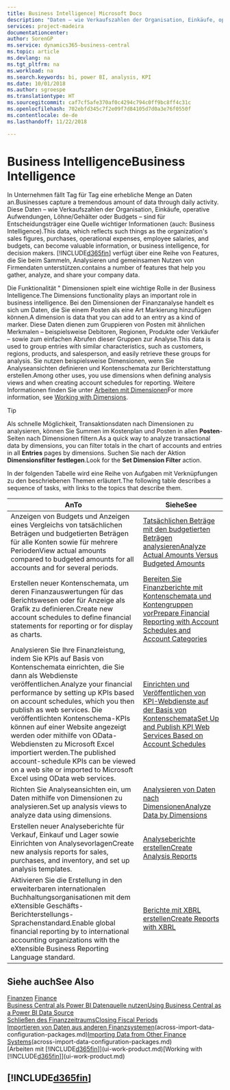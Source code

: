 ```yaml
---
title: Business Intelligence| Microsoft Docs
description: "Daten – wie Verkaufszahlen der Organisation, Einkäufe, operative Aufwendungen, Löhne/Gehälter oder Budgets analysieren und erfassen, die für Entscheidungsträger eine Quelle wichtiger Informationen sind."
services: project-madeira
documentationcenter: 
author: SorenGP
ms.service: dynamics365-business-central
ms.topic: article
ms.devlang: na
ms.tgt_pltfrm: na
ms.workload: na
ms.search.keywords: bi, power BI, analysis, KPI
ms.date: 10/01/2018
ms.author: sgroespe
ms.translationtype: HT
ms.sourcegitcommit: caf7cf5afe370af0c4294c794c0ff9bc8ff4c31c
ms.openlocfilehash: 702ebfd345c7f2e09f7d84105d7d0a3e76f0550f
ms.contentlocale: de-de
ms.lasthandoff: 11/22/2018

---
```

# <a name="business-intelligence"></a><span data-ttu-id="3199e-103">Business Intelligence</span><span class="sxs-lookup"><span data-stu-id="3199e-103">Business Intelligence</span></span>
<span data-ttu-id="3199e-104">In Unternehmen fällt Tag für Tag eine erhebliche Menge an Daten an.</span><span class="sxs-lookup"><span data-stu-id="3199e-104">Businesses capture a tremendous amount of data through daily activity.</span></span> <span data-ttu-id="3199e-105">Diese Daten – wie Verkaufszahlen der Organisation, Einkäufe, operative Aufwendungen, Löhne/Gehälter oder Budgets – sind für Entscheidungsträger eine Quelle wichtiger Informationen (auch: Business Intelligence).</span><span class="sxs-lookup"><span data-stu-id="3199e-105">This data, which reflects such things as the organization's sales figures, purchases, operational expenses, employee salaries, and budgets, can become valuable information, or business intelligence, for decision makers.</span></span> [!INCLUDE[d365fin](includes/d365fin_md.md)] <span data-ttu-id="3199e-106">verfügt über eine Reihe von Features, die Sie beim Sammeln, Analysieren und gemeinsamen Nutzen von Firmendaten unterstützen.</span><span class="sxs-lookup"><span data-stu-id="3199e-106">contains a number of features that help you gather, analyze, and share your company data.</span></span>

<span data-ttu-id="3199e-107">Die Funktionalität " Dimensionen spielt eine wichtige Rolle in der Business Intelligence.</span><span class="sxs-lookup"><span data-stu-id="3199e-107">The Dimensions functionality plays an important role in business intelligence.</span></span> <span data-ttu-id="3199e-108">Bei den Dimensionen der Finanzanalyse handelt es sich um Daten, die Sie einem Posten als eine Art Markierung hinzufügen können.</span><span class="sxs-lookup"><span data-stu-id="3199e-108">A dimension is data that you can add to an entry as a kind of marker.</span></span> <span data-ttu-id="3199e-109">Diese Daten dienen zum Gruppieren von Posten mit ähnlichen Merkmalen – beispielsweise Debitoren, Regionen, Produkte oder Verkäufer – sowie zum einfachen Abrufen dieser Gruppen zur Analyse.</span><span class="sxs-lookup"><span data-stu-id="3199e-109">This data is used to group entries with similar characteristics, such as customers, regions, products, and salesperson, and easily retrieve these groups for analysis.</span></span> <span data-ttu-id="3199e-110">Sie nutzen beispielsweise Dimensionen, wenn Sie Analyseansichten definieren und Kontenschemata zur Berichterstattung erstellen.</span><span class="sxs-lookup"><span data-stu-id="3199e-110">Among other uses, you use dimensions  when defining analysis views and when creating account schedules for reporting.</span></span> <span data-ttu-id="3199e-111">Weitere Informationen finden Sie unter [Arbeiten mit Dimensionen](finance-dimensions.md)</span><span class="sxs-lookup"><span data-stu-id="3199e-111">For more information, see [Working with Dimensions](finance-dimensions.md).</span></span>

> [!TIP]
> <span data-ttu-id="3199e-112">Als schnelle Möglichkeit, Transaktionsdaten nach Dimensionen zu analysieren, können Sie Summen im Kostenplan und Posten in allen **Posten**-Seiten nach Dimensionen filtern.</span><span class="sxs-lookup"><span data-stu-id="3199e-112">As a quick way to analyze transactional data by dimensions, you can filter totals in the chart of accounts and entries in all **Entries** pages by dimensions.</span></span> <span data-ttu-id="3199e-113">Suchen Sie nach der Aktion **Dimensionsfilter festlegen**.</span><span class="sxs-lookup"><span data-stu-id="3199e-113">Look for the **Set Dimension Filter** action.</span></span>  

<span data-ttu-id="3199e-114">In der folgenden Tabelle wird eine Reihe von Aufgaben mit Verknüpfungen zu den beschriebenen Themen erläutert.</span><span class="sxs-lookup"><span data-stu-id="3199e-114">The following table describes a sequence of tasks, with links to the topics that describe them.</span></span>  

| <span data-ttu-id="3199e-115">An</span><span class="sxs-lookup"><span data-stu-id="3199e-115">To</span></span> | <span data-ttu-id="3199e-116">Siehe</span><span class="sxs-lookup"><span data-stu-id="3199e-116">See</span></span> |
| --- | --- |
|<span data-ttu-id="3199e-117">Anzeigen von Budgets und Anzeigen eines Vergleichs von tatsächlichen Beträgen und budgetierten Beträgen für alle Konten sowie für mehrere Perioden</span><span class="sxs-lookup"><span data-stu-id="3199e-117">View actual amounts compared to budgeted amounts for all accounts and for several periods.</span></span>|[<span data-ttu-id="3199e-118">Tatsächlichen Beträge mit den budgetierten Beträgen analysieren</span><span class="sxs-lookup"><span data-stu-id="3199e-118">Analyze Actual Amounts Versus Budgeted Amounts</span></span>](bi-how-analyze-actual-versus-budget.md)|
|<span data-ttu-id="3199e-119">Erstellen neuer Kontenschemata, um deren Finanzauswertungen für das Berichtswesen oder für Anzeige als Grafik zu definieren.</span><span class="sxs-lookup"><span data-stu-id="3199e-119">Create new account schedules to define financial statements for reporting or for display as charts.</span></span>|[<span data-ttu-id="3199e-120">Bereiten Sie Finanzberichte mit Kontenschemata und Kontengruppen vor</span><span class="sxs-lookup"><span data-stu-id="3199e-120">Prepare Financial Reporting with Account Schedules and Account Categories</span></span>](bi-how-work-account-schedule.md)|
|<span data-ttu-id="3199e-121">Analysieren Sie Ihre Finanzleistung, indem Sie KPIs auf Basis von Kontenschemata einrichten, die Sie dann als Webdienste veröffentlichen.</span><span class="sxs-lookup"><span data-stu-id="3199e-121">Analyze your financial performance by setting up KPIs based on account schedules, which you then publish as web services.</span></span> <span data-ttu-id="3199e-122">Die veröffentlichten Kontenschema-KPIs können auf einer Website angezeigt werden oder mithilfe von OData-Webdiensten zu Microsoft Excel importiert werden.</span><span class="sxs-lookup"><span data-stu-id="3199e-122">The published account-schedule KPIs can be viewed on a web site or imported to Microsoft Excel using OData web services.</span></span>|[<span data-ttu-id="3199e-123">Einrichten und Veröffentlichen von KPI-Webdienste auf der Basis von Kontenschemata</span><span class="sxs-lookup"><span data-stu-id="3199e-123">Set Up and Publish KPI Web Services Based on Account Schedules</span></span>](bi-how-to-set-up-and-publish-kpi-web-services-based-on-account-schedules.md)|
|<span data-ttu-id="3199e-124">Richten Sie Analyseansichten ein, um Daten mithilfe von Dimensionen zu analysieren.</span><span class="sxs-lookup"><span data-stu-id="3199e-124">Set up analysis views to analyze data using dimensions.</span></span>|[<span data-ttu-id="3199e-125">Analysieren von Daten nach Dimensionen</span><span class="sxs-lookup"><span data-stu-id="3199e-125">Analyze Data by Dimensions</span></span>](bi-how-analyze-data-dimension.md)|
|<span data-ttu-id="3199e-126">Erstellen neuer Analyseberichte für Verkauf, Einkauf und Lager sowie Einrichten von Analysevorlagen</span><span class="sxs-lookup"><span data-stu-id="3199e-126">Create new analysis reports for sales, purchases, and inventory, and set up analysis templates.</span></span>|[<span data-ttu-id="3199e-127">Analyseberichte erstellen</span><span class="sxs-lookup"><span data-stu-id="3199e-127">Create Analysis Reports</span></span>](bi-how-create-analysis-views-reports.md)|
|<span data-ttu-id="3199e-128">Aktivieren Sie die Erstellung  in den erweiterbaren internationalen Buchhaltungsorganisationen mit dem eXtensible Geschäfts-Berichterstellungs-Sprachenstandard.</span><span class="sxs-lookup"><span data-stu-id="3199e-128">Enable global financial reporting by to international accounting organizations with the eXtensible Business Reporting Language standard.</span></span>|[<span data-ttu-id="3199e-129">Berichte mit XBRL erstellen</span><span class="sxs-lookup"><span data-stu-id="3199e-129">Create Reports with XBRL</span></span>](bi-create-reports-with-xbrl.md)|

## <a name="see-also"></a><span data-ttu-id="3199e-130">Siehe auch</span><span class="sxs-lookup"><span data-stu-id="3199e-130">See Also</span></span>
<span data-ttu-id="3199e-131">[Finanzen](finance.md)  </span><span class="sxs-lookup"><span data-stu-id="3199e-131">[Finance](finance.md)  </span></span>  
[<span data-ttu-id="3199e-132">Business Central als Power BI Datenquelle nutzen</span><span class="sxs-lookup"><span data-stu-id="3199e-132">Using Business Central as a Power BI Data Source</span></span>](across-how-use-financials-data-source-powerbi.md)  
[<span data-ttu-id="3199e-133">Schließen des Finanzzeitraums</span><span class="sxs-lookup"><span data-stu-id="3199e-133">Closing Fiscal Periods</span></span>](year-close-years-periods.md)  
<span data-ttu-id="3199e-134">[Importieren von Daten aus anderen Finanzsystemen](across-import-data-configuration-packages.md)(across-import-data-configuration-packages.md)</span><span class="sxs-lookup"><span data-stu-id="3199e-134">[Importing Data from Other Finance Systems](across-import-data-configuration-packages.md)(across-import-data-configuration-packages.md)</span></span>  
<span data-ttu-id="3199e-135">[Arbeiten mit [!INCLUDE[d365fin](includes/d365fin_md.md)]](ui-work-product.md)</span><span class="sxs-lookup"><span data-stu-id="3199e-135">[Working with [!INCLUDE[d365fin](includes/d365fin_md.md)]](ui-work-product.md)</span></span>

## [!INCLUDE[d365fin](includes/free_trial_md.md)]  
 

